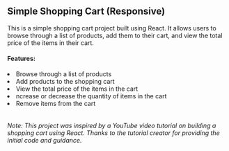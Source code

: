 ## Simple Shopping Cart (Responsive)  

This is a simple shopping cart project built using React. It allows users to browse through a list of products, add them to their cart, and view the total price of the items in their cart.

<h4>Features:</h4>
<li>Browse through a list of products</li>
<li>Add products to the shopping cart</li>
<li>View the total price of the items in the cart</li>
<li>ncrease or decrease the quantity of items in the cart</li>
<li>Remove items from the cart</li>
<br> <br>
<i>Note: This project was inspired by a YouTube video tutorial on building a shopping cart using React. Thanks to the tutorial creator for providing the initial code and guidance. </i>
